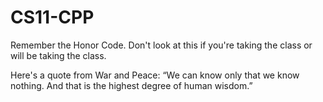 # CS11-CPP

Remember the Honor Code.
Don't look at this if you're taking the class or will be taking the class. 

Here's a quote from War and Peace: “We can know only that we know nothing. And that is the highest degree of human wisdom.”
